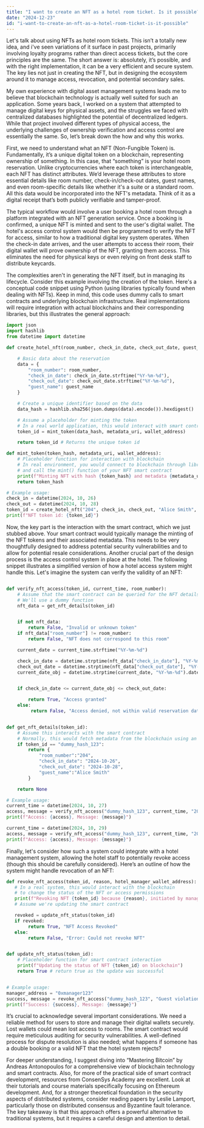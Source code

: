 ```yaml
---
title: "I want to create an NFT as a hotel room ticket. Is it possible?"
date: "2024-12-23"
id: "i-want-to-create-an-nft-as-a-hotel-room-ticket-is-it-possible"
---
```


Let's talk about using NFTs as hotel room tickets. This isn’t a totally new idea, and i've seen variations of it surface in past projects, primarily involving loyalty programs rather than direct access tickets, but the core principles are the same. The short answer is: absolutely, it’s possible, and with the right implementation, it can be a very efficient and secure system. The key lies not just in creating the NFT, but in designing the ecosystem around it to manage access, revocation, and potential secondary sales.

My own experience with digital asset management systems leads me to believe that blockchain technology is actually well suited for such an application. Some years back, I worked on a system that attempted to manage digital keys for physical assets, and the struggles we faced with centralized databases highlighted the potential of decentralized ledgers. While that project involved different types of physical access, the underlying challenges of ownership verification and access control are essentially the same. So, let’s break down the how and why this works.

First, we need to understand what an NFT (Non-Fungible Token) is. Fundamentally, it’s a unique digital token on a blockchain, representing ownership of something. In this case, that “something” is your hotel room reservation. Unlike cryptocurrencies where each token is interchangeable, each NFT has distinct attributes. We’d leverage these attributes to store essential details like room number, check-in/check-out dates, guest names, and even room-specific details like whether it's a suite or a standard room. All this data would be incorporated into the NFT's metadata. Think of it as a digital receipt that’s both publicly verifiable and tamper-proof.

The typical workflow would involve a user booking a hotel room through a platform integrated with an NFT generation service. Once a booking is confirmed, a unique NFT is minted and sent to the user's digital wallet. The hotel's access control system would then be programmed to verify the NFT for access, similar to how a traditional digital key system operates. When the check-in date arrives, and the user attempts to access their room, their digital wallet will prove ownership of the NFT, granting them access. This eliminates the need for physical keys or even relying on front desk staff to distribute keycards.

The complexities aren't in generating the NFT itself, but in managing its lifecycle. Consider this example involving the creation of the token. Here's a conceptual code snippet using Python (using libraries typically found when dealing with NFTs). Keep in mind, this code uses dummy calls to smart contracts and underlying blockchain infrastructure. Real implementations will require integration with actual blockchains and their corresponding libraries, but this illustrates the general approach:

```python
import json
import hashlib
from datetime import datetime

def create_hotel_nft(room_number, check_in_date, check_out_date, guest_name, metadata_uri, wallet_address):

    # Basic data about the reservation
    data = {
        "room_number": room_number,
        "check_in_date": check_in_date.strftime("%Y-%m-%d"),
        "check_out_date": check_out_date.strftime("%Y-%m-%d"),
        "guest_name": guest_name
    }

    # Create a unique identifier based on the data
    data_hash = hashlib.sha256(json.dumps(data).encode()).hexdigest()

    # Assume a placeholder for minting the token
    # In a real world application, this would interact with smart contract
    token_id = mint_token(data_hash, metadata_uri, wallet_address)

    return token_id # Returns the unique token id

def mint_token(token_hash, metadata_uri, wallet_address):
    # Placeholder function for interaction with blockchain
    # In real environment, you would connect to blockchain through libraries like web3.py
    # and call the mint() function of your NFT smart contract
    print(f"Minting NFT with hash {token_hash} and metadata {metadata_uri} for address {wallet_address}")
    return token_hash

# Example usage:
check_in = datetime(2024, 10, 26)
check_out = datetime(2024, 10, 28)
token_id = create_hotel_nft("204", check_in, check_out, "Alice Smith", "http://example.com/metadata/204.json", "0xabcd1234...")
print(f"NFT token id: {token_id}")

```

Now, the key part is the interaction with the smart contract, which we just stubbed above. Your smart contract would typically manage the minting of the NFT tokens and their associated metadata. This needs to be very thoughtfully designed to address potential security vulnerabilities and to allow for potential resale considerations. Another crucial part of the design process is the access control system in place at the hotel. The following snippet illustrates a simplified version of how a hotel access system might handle this. Let's imagine the system can verify the validity of an NFT:

```python

def verify_nft_access(token_id, current_time, room_number):
    # Assume that the smart contract can be queried for the NFT details
    # We'll use a dummy function
    nft_data = get_nft_details(token_id)


    if not nft_data:
        return False, "Invalid or unknown token"
    if nft_data["room_number"] != room_number:
        return False, "NFT does not correspond to this room"

    current_date = current_time.strftime("%Y-%m-%d")

    check_in_date = datetime.strptime(nft_data["check_in_date"], "%Y-%m-%d").date()
    check_out_date = datetime.strptime(nft_data["check_out_date"], "%Y-%m-%d").date()
    current_date_obj = datetime.strptime(current_date, "%Y-%m-%d").date()


    if check_in_date <= current_date_obj <= check_out_date:

        return True, "Access granted"
    else:
         return False, "Access denied, not within valid reservation dates"


def get_nft_details(token_id):
    # Assume this interacts with the smart contract
    # Normally, this would fetch metadata from the blockchain using an ID
    if token_id == "dummy_hash_123":
        return {
            "room_number":"204",
            "check_in_date": "2024-10-26",
            "check_out_date": "2024-10-28",
            "guest_name":"Alice Smith"
        }

    return None

# Example usage:
current_time = datetime(2024, 10, 27)
access, message = verify_nft_access("dummy_hash_123", current_time, "204")
print(f"Access: {access}, Message: {message}")

current_time = datetime(2024, 10, 29)
access, message = verify_nft_access("dummy_hash_123", current_time, "204")
print(f"Access: {access}, Message: {message}")
```

Finally, let's consider how such a system could integrate with a hotel management system, allowing the hotel staff to potentially revoke access (though this should be carefully considered). Here’s an outline of how the system might handle revocation of an NFT:

```python
def revoke_nft_access(token_id, reason, hotel_manager_wallet_address):
   # In a real system, this would interact with the blockchain
   # to change the status of the NFT or access permissions
   print(f"Revoking NFT {token_id} because {reason}, initiated by manager {hotel_manager_wallet_address}")
   # Assume we're updating the smart contract

   revoked = update_nft_status(token_id)
   if revoked:
        return True, "NFT Access Revoked"
   else:
        return False, "Error: Could not revoke NFT"


def update_nft_status(token_id):
    # Placeholder function for smart contract interaction
    print(f"Updating the status of NFT {token_id} on blockchain")
    return True # return true as the update was successful


# Example usage:
manager_address = "0xmanager123"
success, message = revoke_nft_access("dummy_hash_123", "Guest violation", manager_address)
print(f"Success: {success}, Message: {message}")
```

It’s crucial to acknowledge several important considerations. We need a reliable method for users to store and manage their digital wallets securely. Lost wallets could mean lost access to rooms. The smart contract would require meticulous auditing for security vulnerabilities. A well-defined process for dispute resolution is also needed; what happens if someone has a double booking or a valid NFT that the hotel system rejects?

For deeper understanding, I suggest diving into “Mastering Bitcoin” by Andreas Antonopoulos for a comprehensive view of blockchain technology and smart contracts. Also, for more of the practical side of smart contract development, resources from ConsenSys Academy are excellent. Look at their tutorials and course materials specifically focusing on Ethereum development. And, for a stronger theoretical foundation in the security aspects of distributed systems, consider reading papers by Leslie Lamport, particularly those on distributed consensus and Byzantine fault tolerance. The key takeaway is that this approach offers a powerful alternative to traditional systems, but it requires a careful design and attention to detail.
